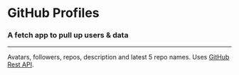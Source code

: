 # GitHub Profiles

### A fetch app to pull up users & data
---
Avatars, followers, repos, description and latest 5 repo names. Uses [GitHub Rest API](https://docs.github.com/en/rest).